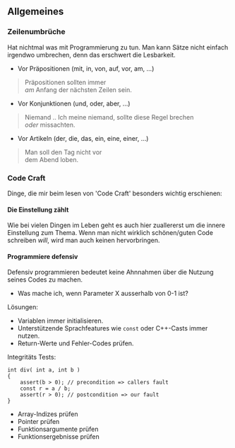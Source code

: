 <!-- 
.. title: Dummy Post
.. slug: dummy-post
.. date: 05/16/2014 11:51:28 PM UTC+02:00
.. tags: programming
.. link: 
.. description: DOs und DONTs beim Programmieren
.. type: text
-->

## Allgemeines

### Zeilenumbrüche

Hat nichtmal was mit Programmierung zu tun.
Man kann Sätze nicht einfach irgendwo umbrechen,
denn das erschwert die Lesbarkeit.

- Vor Präpositionen (mit, in, von, auf, vor, am, ...)
> Präpositionen sollten immer  
> *am* Anfang der nächsten Zeilen sein.

- Vor Konjunktionen (und, oder, aber, ...)
> Niemand .. Ich meine niemand, sollte diese Regel brechen  
> *oder* missachten.

- Vor Artikeln (der, die, das, ein, eine, einer, ...)
> Man soll den Tag nicht vor  
> dem Abend loben.

<!-- TEASER_END -->


### Code Craft

Dinge, die mir beim lesen von 'Code Craft' besonders wichtig erschienen:


#### Die Einstellung zählt

Wie bei vielen Dingen im Leben geht es auch hier zuallererst
um die innere Einstellung zum Thema. Wenn man nicht wirklich schönen/guten
Code schreiben *will*, wird man auch keinen hervorbringen.


#### Programmiere defensiv

Defensiv programmieren bedeutet keine Ahnnahmen
über die Nutzung seines Codes zu machen.

- Was mache ich, wenn Parameter X ausserhalb von 0-1 ist?


Lösungen:

- Variablen immer initialisieren.
- Unterstützende Sprachfeatures wie `const` oder C++-Casts immer nutzen.
- Return-Werte und Fehler-Codes prüfen.

Integritäts Tests:

    int div( int a, int b )
    {
        assert(b > 0); // precondition => callers fault
        const r = a / b;
        assert(r > 0); // postcondition => our fault
    }

- Array-Indizes prüfen
- Pointer prüfen
- Funktionsargumente prüfen
- Funktionsergebnisse prüfen
